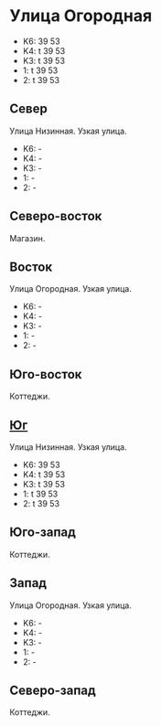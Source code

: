 # Улица Огородная

* K6:   39  53
* K4:   t
        39  53
* K3:   t
        39  53
* 1:    t
        39  53
* 2:    t
        39  53

## Север

Улица Низинная.
Узкая улица.

* K6:   -
* K4:   -
* K3:   -
* 1:    -
* 2:    -

## Северо-восток

Магазин.

## Восток

Улица Огородная.
Узкая улица.

* K6:   -
* K4:   -
* K3:   -
* 1:    -
* 2:    -

## Юго-восток

Коттеджи.

## [Юг](./10372055.md)

Улица Низинная.
Узкая улица.

* K6:   39  53
* K4:   t
        39  53
* K3:   t
        39  53
* 1:    t
        39  53
* 2:    t
        39  53

## Юго-запад

Коттеджи.

## Запад

Улица Огородная.
Узкая улица.

* K6:   -
* K4:   -
* K3:   -
* 1:    -
* 2:    -

## Северо-запад

Коттеджи.
